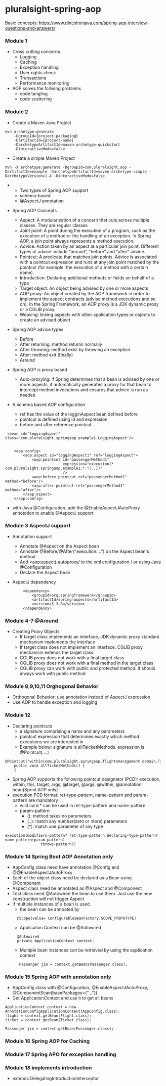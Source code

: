# pluralsight-spring-aop

Basic concepts:
https://www.dineshonjava.com/spring-aop-interview-questions-and-answers/

### Module 1
* Cross cutting concerns
  * Logging
  * Caching
  * Exception handling
  * User rights check
  * Transactions
  * Performance monitoring
* AOP solves the follwing problems
  * code tangling
  * code scattering

### Module 2
* Create a Maven Java Project
```
mvn archetype:generate 
    -DgroupId={project-packaging}
    -DartifactId={project-name}
    -DarchetypeArtifactId=maven-archetype-quickstart
    -DinteractiveMode=false
```
* Create a simple Maven Project
```
mvn -X archetype:generate -DgroupId=com.pluralsight.aop -DartifactId=example -DarchetypeArtifactId=maven-archetype-simple -DarchetypeVersion=1.4 -DinteractiveMode=false
```
* * Two types of Spring AOP support
  * schema-based
  * @AspectJ annotation
* Spring AOP Concepts
  * Aspect: A modularization of a concern that cuts across multiple classes. They are regular classes
  * Joint point: A point during the execution of a program, such as the execution of a method or the handling of an exception. In Spring AOP, a join point always represents a method execution.
  * Advice: Action taken by an aspect at a particular join point. Different types of advice include “around”, “before” and “after” advice.
  * Pointcut: A predicate that matches join points. Advice is associated with a pointcut expression and runs at any join point matched by the pointcut (for example, the execution of a method with a certain name).
  * Introduction: Declaring additional methods or fields on behalf of a type
  * Target object: An object being advised by one or more aspects
  * AOP proxy: An object created by the AOP framework in order to implement the aspect contracts (advise method executions and so on). In the Spring Framework, an AOP proxy is a JDK dynamic proxy or a CGLIB proxy
  * Weaving: linking aspects with other application types or objects to create an advised object

* Spring AOP advice types
  * Before
  * After returning: method returns normally
  * After throwing: method exist by throwing an exception
  * After: method exit (finally)
  * Around
* Spring AOP is proxy based
  * Auto-proxying: if Spring determines that a bean is advised by one or more aspects, it automatically generates a proxy for that bean to intercept method invocations and ensures that advice is run as needed.
* A schema based AOP configuration
  * ref has the value of the logginAspect bean defined before
  * pointcut is defined using id and expression
  * before and after reference pointcut
```
 <bean id="loggingAspect" class="com.pluralsight.springaop.example1.LoggingAspect"/>


    <aop:config>
        <aop:aspect id="loggingAspect1" ref="loggingAspect">
            <aop:pointcut id="passengerMethod1"
                          expression="execution(* com.pluralsight.springaop.example1.*.*(..))"
                          />
            <aop:before pointcut-ref="passengerMethod1" method="before"/>
            <aop:after pointcut-ref="passengerMethod1" method="after"/>
        </aop:aspect>
    </aop:config>
 ```
   

* with Java @Configuration, add the @EnableAspectJAutoProxy annotation to enable @AspectJ support

### Module 3 AspectJ support
* Annotation support
  * Annotate @Aspect on the Aspect bean
  * Annotate @Before/@After("execution....") on the Aspect bean's method
  * Add <<aop:aspectj-autoproxy/> to the xml configuration / or using Java @Configuration
  * Declare the Aspect bean

* AspectJ dependency
```
		<dependency>
			<groupId>org.springframework</groupId>
			<artifactId>spring-aspects</artifactId>
			<version>5.3.6</version>
		</dependency>
```
### Module 4-7 @Around
* Creating Proxy Objects
  * If target class implements an interface, JDK dynamic proxy standard mechanism implements the interface
  * If target class does not implement an interface. CGLIB proxy mechanism extends the target class
  * CGLIB proxy does not work with a final target class
  * CGLIB proxy does not work with a final method in the target class
  * CGLIB proxy can work with public and protected method. It should always work with public method

### Module 8,9,10,11 Orghogonal Behavior
* Orthogonal Behavior: use annotation instead of AspectJ expression
* Use AOP to handle exception and logging

### Module 12
* Declaring pointcuts
  * a signature comprising a name and any parameters 
  * pointcut expression that determines exactly which method executions we are interested in
  * Example below: signature is allTaicketMethods. expression is @Pointcut(....)
```
@Pointcut("within(com.pluralsight.springaop.flightsmanagement.domain.Ticket)")
    public void allTicketMethods() {
    }
```
* Spring AOP supports the following pointcut designator (PCD): execution, within, this, target, args, @target, @args, @within, @annotation, bean(Sprint AOP only)
* execution PCD format: ret-type-pattern, name-pattern and param-pattern are mandatory
  * wild card * can be used in ret-type-pattern and name-pattern
  * param-pattern
    * (): method takes no parameters
    * (..): match any number(zero or more) parameters
    * (*): match one parameter of any type
```
execution(modifiers-pattern? ret-type-pattern declaring-type-pattern?name-pattern(param-pattern)
                throws-pattern?)
```

### Module 14 Spring Boot AOP Annotation only
* AppConfig class need have annotation @Config and @@EnableAspectJAutoProxy
* Each of the object class need be declared as a Bean using @Component
* Aspect class need be annotated as @Aspect and @Component
* Test class need @Autowired the bean to use them. Just use the new construction will not trigger Aspect
* If multiple instances of a bean is used.
  * the bean can be annoated by
  ```
    @Scope(value= ConfigurableBeanFactory.SCOPE_PROTOTYPE)
  ```
  * Application Context can be @Autowired
  ```
    @Autowired
	private ApplicationContext context;
  ```
  * Multiple bean instances can be retrieved by using the application context
  ```
     Passenger jim = context.getBean(Passenger.class);
  ```
### Module 15 Spring AOP with annotation only
* AppConfig class with @Configuration, @EnableAspectJAutoProxy, @ComponentScan(basePackages={"..."})
* Get ApplicationContext and use it to get all beans
```
ApplicationContext context = new AnnotationConfigApplicationContext(AppConfig.class);
flight = context.getBean(Flight.class);
ticket = context.getBean(Ticket.class);

Passenger jim = context.getBean(Passenger.class);
```

### Module 16 Spring AOP for Caching
### Module 17 Spring APO for exception handling
### Module 18 implements introduction
* extends DelegatingIntroductionInterceptor

